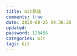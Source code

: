 ```yaml
---
title: Git基础
comments: true
date: 2020-08-25 09:36:28
updated:
password: 123456
categories: Git
tags: Git
---
```

